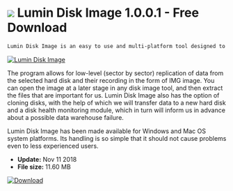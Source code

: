 # ![](https://cdn.softexe.net/static/icon/6/lumin-disk-image-9628.png) Lumin Disk Image 1.0.0.1 - Free Download

```sh
Lumin Disk Image is an easy to use and multi-platform tool designed to backup data, and thus also to protect them from loss.
```
[![Lumin Disk Image](https://gallery.dpcdn.pl/imgc/Tools/85914/g_-_420x350_1.5_-_xf4d189fb-980a-477f-b0cd-b85bbf882617.png)](https://softexe.net/win/disks-files/data-recovery/lumin-disk-image:afbh.html)

The program allows for low-level (sector by sector) replication of data from the selected hard disk and their recording in the form of IMG image. You can open the image at a later stage in any disk image tool, and then extract the files that are important for us. Lumin Disk Image also has the option of cloning disks, with the help of which we will transfer data to a new hard disk and a disk health monitoring module, which in turn will inform us in advance about a possible data warehouse failure.
 
 Lumin Disk Image has been made available for Windows and Mac OS system platforms. Its handling is so simple that it should not cause problems even to less experienced users.


- **Update:** Nov 11 2018
- **File size:** 11.60 MB

[![Download](https://cdn.softexe.net/static/img/download.png)](https://softexe.net/win/disks-files/data-recovery/lumin-disk-image:afbh.html)

